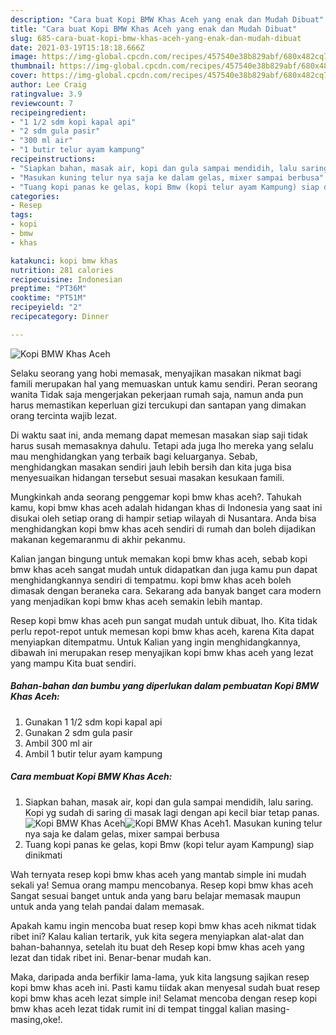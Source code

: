 ```yaml
---
description: "Cara buat Kopi BMW Khas Aceh yang enak dan Mudah Dibuat"
title: "Cara buat Kopi BMW Khas Aceh yang enak dan Mudah Dibuat"
slug: 685-cara-buat-kopi-bmw-khas-aceh-yang-enak-dan-mudah-dibuat
date: 2021-03-19T15:18:18.666Z
image: https://img-global.cpcdn.com/recipes/457540e38b829abf/680x482cq70/kopi-bmw-khas-aceh-foto-resep-utama.jpg
thumbnail: https://img-global.cpcdn.com/recipes/457540e38b829abf/680x482cq70/kopi-bmw-khas-aceh-foto-resep-utama.jpg
cover: https://img-global.cpcdn.com/recipes/457540e38b829abf/680x482cq70/kopi-bmw-khas-aceh-foto-resep-utama.jpg
author: Lee Craig
ratingvalue: 3.9
reviewcount: 7
recipeingredient:
- "1 1/2 sdm kopi kapal api"
- "2 sdm gula pasir"
- "300 ml air"
- "1 butir telur ayam kampung"
recipeinstructions:
- "Siapkan bahan, masak air, kopi dan gula sampai mendidih, lalu saring. Kopi yg sudah di saring di masak lagi dengan api kecil biar tetap panas."
- "Masukan kuning telur nya saja ke dalam gelas, mixer sampai berbusa"
- "Tuang kopi panas ke gelas, kopi Bmw (kopi telur ayam Kampung) siap dinikmati"
categories:
- Resep
tags:
- kopi
- bmw
- khas

katakunci: kopi bmw khas 
nutrition: 281 calories
recipecuisine: Indonesian
preptime: "PT36M"
cooktime: "PT51M"
recipeyield: "2"
recipecategory: Dinner

---
```



![Kopi BMW Khas Aceh](https://img-global.cpcdn.com/recipes/457540e38b829abf/680x482cq70/kopi-bmw-khas-aceh-foto-resep-utama.jpg)

Selaku seorang yang hobi memasak, menyajikan masakan nikmat bagi famili merupakan hal yang memuaskan untuk kamu sendiri. Peran seorang  wanita Tidak saja mengerjakan pekerjaan rumah saja, namun anda pun harus memastikan keperluan gizi tercukupi dan santapan yang dimakan orang tercinta wajib lezat.

Di waktu  saat ini, anda memang dapat memesan masakan siap saji tidak harus susah memasaknya dahulu. Tetapi ada juga lho mereka yang selalu mau menghidangkan yang terbaik bagi keluarganya. Sebab, menghidangkan masakan sendiri jauh lebih bersih dan kita juga bisa menyesuaikan hidangan tersebut sesuai masakan kesukaan famili. 



Mungkinkah anda seorang penggemar kopi bmw khas aceh?. Tahukah kamu, kopi bmw khas aceh adalah hidangan khas di Indonesia yang saat ini disukai oleh setiap orang di hampir setiap wilayah di Nusantara. Anda bisa menghidangkan kopi bmw khas aceh sendiri di rumah dan boleh dijadikan makanan kegemaranmu di akhir pekanmu.

Kalian jangan bingung untuk memakan kopi bmw khas aceh, sebab kopi bmw khas aceh sangat mudah untuk didapatkan dan juga kamu pun dapat menghidangkannya sendiri di tempatmu. kopi bmw khas aceh boleh dimasak dengan beraneka cara. Sekarang ada banyak banget cara modern yang menjadikan kopi bmw khas aceh semakin lebih mantap.

Resep kopi bmw khas aceh pun sangat mudah untuk dibuat, lho. Kita tidak perlu repot-repot untuk memesan kopi bmw khas aceh, karena Kita dapat menyiapkan ditempatmu. Untuk Kalian yang ingin menghidangkannya, dibawah ini merupakan resep menyajikan kopi bmw khas aceh yang lezat yang mampu Kita buat sendiri.

<!--inarticleads1-->

##### Bahan-bahan dan bumbu yang diperlukan dalam pembuatan Kopi BMW Khas Aceh:

1. Gunakan 1 1/2 sdm kopi kapal api
1. Gunakan 2 sdm gula pasir
1. Ambil 300 ml air
1. Ambil 1 butir telur ayam kampung




<!--inarticleads2-->

##### Cara membuat Kopi BMW Khas Aceh:

1. Siapkan bahan, masak air, kopi dan gula sampai mendidih, lalu saring. Kopi yg sudah di saring di masak lagi dengan api kecil biar tetap panas.
<img src="https://img-global.cpcdn.com/steps/ddf614efc6a6441e/160x128cq70/kopi-bmw-khas-aceh-langkah-memasak-1-foto.jpg" alt="Kopi BMW Khas Aceh"><img src="https://img-global.cpcdn.com/steps/b8c2226fc2f895b8/160x128cq70/kopi-bmw-khas-aceh-langkah-memasak-1-foto.jpg" alt="Kopi BMW Khas Aceh">1. Masukan kuning telur nya saja ke dalam gelas, mixer sampai berbusa
1. Tuang kopi panas ke gelas, kopi Bmw (kopi telur ayam Kampung) siap dinikmati




Wah ternyata resep kopi bmw khas aceh yang mantab simple ini mudah sekali ya! Semua orang mampu mencobanya. Resep kopi bmw khas aceh Sangat sesuai banget untuk anda yang baru belajar memasak maupun untuk anda yang telah pandai dalam memasak.

Apakah kamu ingin mencoba buat resep kopi bmw khas aceh nikmat tidak ribet ini? Kalau kalian tertarik, yuk kita segera menyiapkan alat-alat dan bahan-bahannya, setelah itu buat deh Resep kopi bmw khas aceh yang lezat dan tidak ribet ini. Benar-benar mudah kan. 

Maka, daripada anda berfikir lama-lama, yuk kita langsung sajikan resep kopi bmw khas aceh ini. Pasti kamu tiidak akan menyesal sudah buat resep kopi bmw khas aceh lezat simple ini! Selamat mencoba dengan resep kopi bmw khas aceh lezat tidak rumit ini di tempat tinggal kalian masing-masing,oke!.

